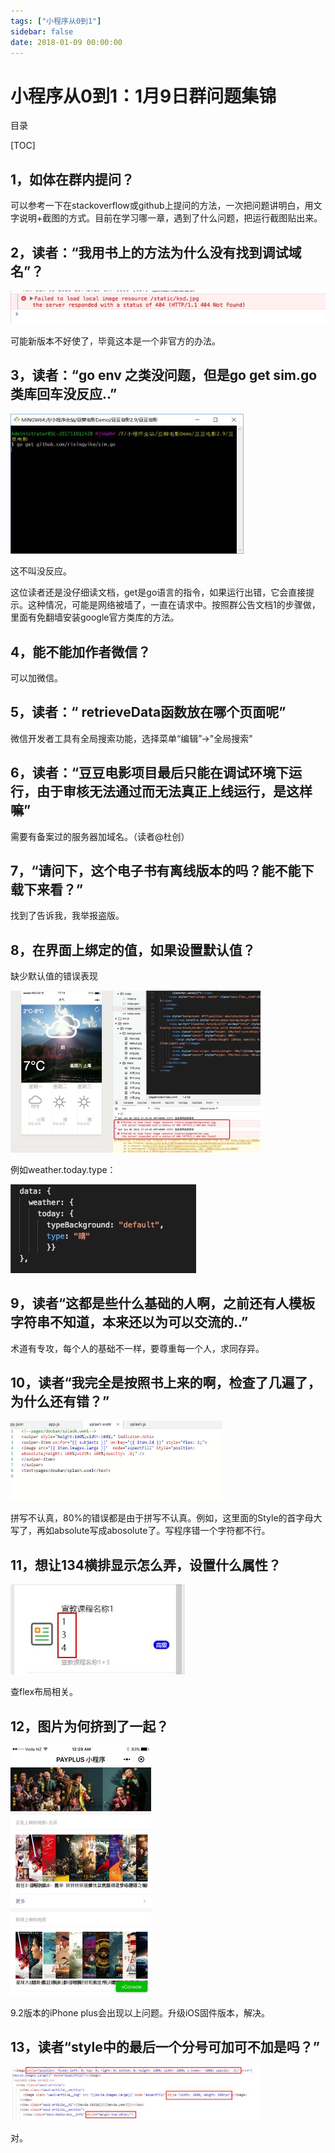```yaml
---
tags: ["小程序从0到1"]
sidebar: false
date: 2018-01-09 00:00:00
---
```

# 小程序从0到1：1月9日群问题集锦

目录

[TOC]

## 1，如体在群内提问？

可以参考一下在stackoverflow或github上提问的方法，一次把问题讲明白，用文字说明+截图的方式。目前在学习哪一章，遇到了什么问题，把运行截图贴出来。

## 2，读者：“我用书上的方法为什么没有找到调试域名”？

![0](./assets/22072.jpeg)

可能新版本不好使了，毕竟这本是一个非官方的办法。

## 3，读者：“go env 之类没问题，但是go get sim.go类库回车没反应..”

<img src="./assets/22079.jpeg" alt="0" style="zoom: 50%;" />

这不叫没反应。

这位读者还是没仔细读文档，get是go语言的指令，如果运行出错，它会直接提示。这种情况，可能是网络被墙了，一直在请求中。按照群公告文档1的步骤做，里面有免翻墙安装google官方类库的方法。

## 4，能不能加作者微信？

可以加微信。

## 5，读者：“ retrieveData函数放在哪个页面呢”

微信开发者工具有全局搜索功能，选择菜单“编辑”->"全局搜索"

## 6，读者：“豆豆电影项目最后只能在调试环境下运行，由于审核无法通过而无法真正上线运行，是这样嘛”

需要有备案过的服务器加域名。（读者@杜创）

## 7，“请问下，这个电子书有离线版本的吗？能不能下载下来看？”

找到了告诉我，我举报盗版。

## 8，在界面上绑定的值，如果设置默认值？

缺少默认值的错误表现

<img src="./assets/22120.png" alt="0" style="zoom:50%;" />

例如weather.today.type：

![0](./assets/22100.jpeg)

## 9，读者“这都是些什么基础的人啊，之前还有人模板字符串不知道，本来还以为可以交流的..”

术道有专攻，每个人的基础不一样，要尊重每一个人，求同存异。

## 10，读者“我完全是按照书上来的啊，检查了几遍了，为什么还有错？”

<img src="./assets/22110.jpeg" alt="0" style="zoom: 50%;" />

拼写不认真，80%的错误都是由于拼写不认真。例如，这里面的Style的首字母大写了，再如absolute写成abosolute了。写程序错一个字符都不行。

## 11，想让134横排显示怎么弄，设置什么属性？

![0](./assets/22124.jpeg)

查flex布局相关。

## 12，图片为何挤到了一起？

<img src="./assets/22128.jpeg" alt="0" style="zoom:50%;" />

9.2版本的iPhone plus会出现以上问题。升级iOS固件版本，解决。

## 13，读者“style中的最后一个分号可加可不加是吗？”

<img src="./assets/22135.jpeg" alt="0" style="zoom:50%;" />

对。